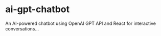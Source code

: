 # ai-gpt-chatbot
An AI-powered chatbot using OpenAI GPT API and React for interactive conversations...
